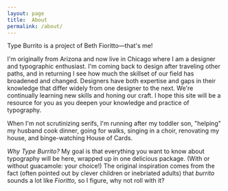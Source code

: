```yaml
---
layout: page
title:  About
permalink: /about/
---
```


Type Burrito is a project of Beth Fioritto—that's me! 

I'm originally from Arizona and now live in Chicago where I am a designer and typographic enthusiast. I'm coming back to design after traveling other paths, and in returning I see how much the skillset of our field has broadened and changed. Designers have both expertise and gaps in their knowledge that differ widely from one designer to the next. We're continually learning new skills and honing our craft. I hope this site will be a resource for you as you deepen your knowledge and practice of typography.

When I'm not scrutinizing serifs, I'm running after my toddler son, "helping" my husband cook dinner, going for walks, singing in a choir, renovating my house, and binge-watching House of Cards.

<em>Why <i>Type Burrito?</i></em> My goal is that everything you want to know about typography will be here, wrapped up in one delicious package. (With or without guacamole: your choice!) The original inspiration comes from the fact (often pointed out by clever children or inebriated adults) that <i>burrito</i> sounds a lot like <i>Fioritto,</i> so I figure, why not roll with it?